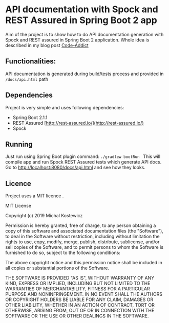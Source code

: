 # API documentation with Spock and REST Assured in Spring Boot 2 app

Aim of the project is to show how to do API documentation generation with Spock and REST assured in Spring Boot 2 application. Whole idea is described in my blog 
post [Code-Addict](http://code-addict.pl/spock-restassured-docs/)

## Functionalities:
API documentation is generated during build/tests process and provided in `/docs/api.html` path

## Dependencies
Project is very simple and uses following dependencies:
 - Spring Boot 2.1.1
 - REST Assured [http://rest-assured.io/](http://rest-assured.io/)
 - Spock

## Running
Just run using Spring Boot plugin command:
`./gradlew bootRun `
This will compile app and run Spock REST Assured tests which generate API docs.
Go to [http://localhost:8080/docs/api.html](http://localhost:8080/docs/api.html) and see how they looks.

## Licence

Project uses a MIT licence .

MIT License

Copyright (c) 2019 Michal Kostewicz

Permission is hereby granted, free of charge, to any person obtaining a copy
of this software and associated documentation files (the "Software"), to deal
in the Software without restriction, including without limitation the rights
to use, copy, modify, merge, publish, distribute, sublicense, and/or sell
copies of the Software, and to permit persons to whom the Software is
furnished to do so, subject to the following conditions:

The above copyright notice and this permission notice shall be included in all
copies or substantial portions of the Software.

THE SOFTWARE IS PROVIDED "AS IS", WITHOUT WARRANTY OF ANY KIND, EXPRESS OR
IMPLIED, INCLUDING BUT NOT LIMITED TO THE WARRANTIES OF MERCHANTABILITY,
FITNESS FOR A PARTICULAR PURPOSE AND NONINFRINGEMENT. IN NO EVENT SHALL THE
AUTHORS OR COPYRIGHT HOLDERS BE LIABLE FOR ANY CLAIM, DAMAGES OR OTHER
LIABILITY, WHETHER IN AN ACTION OF CONTRACT, TORT OR OTHERWISE, ARISING FROM,
OUT OF OR IN CONNECTION WITH THE SOFTWARE OR THE USE OR OTHER DEALINGS IN THE
SOFTWARE.
